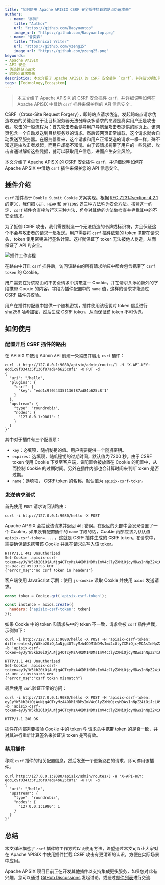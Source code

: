 ```yaml
---
title: "如何使用 Apache APISIX CSRF 安全插件拦截跨站点伪造攻击"
authors:
  - name: "暴渊"
    title: "Author"
    url: "https://github.com/Baoyuantop"
    image_url: "https://github.com/Baoyuantop.png"
  - name: "曾奕霖"
    title: "Technical Writer"
    url: "https://github.com/yzeng25"
    image_url: "https://github.com/yzeng25.png"
keywords: 
- Apache APISIX
- API 安全
- 伪造跨站点请求
- 跨站点请求攻击
description: 本文介绍了 Apache APISIX 的 CSRF 安全插件 `csrf`，并详细说明如何在 Apache APISIX 中借助 `csrf` 插件来保护您的 API 信息安全。
tags: [Technology,Ecosystem]
---
```


> 本文介绍了 Apache APISIX 的 CSRF 安全插件 `csrf`，并详细说明如何在 Apache APISIX 中借助 `csrf` 插件来保护您的 API 信息安全。

<!--truncate-->

CSRF（Cross-Site Request Forgery），即跨站点请求伪造。发起跨站点请求伪造攻击的关键点在于让目标服务器无法分辨众多请求的来源是真实用户还是攻击者。攻击的一般流程为：首先攻击者会诱导用户导航至攻击者提供的网页上。该网页包含一个自动发送到目标服务器的请求。然后该网页正常加载，这个请求就会自动发送至服务器。在服务器看来，这个请求和用户正常发送的请求一模一样，殊不知这是由攻击者发起，而用户却毫不知情。由于该请求携带了用户的一些凭据，攻击者通过解析这些凭据，就可以获取用户信息，进而产生安全风险。

本文介绍了 Apache APISIX 的 CSRF 安全插件 `csrf`，并详细说明如何在 Apache APISIX 中借助 `csrf` 插件来保护您的 API 信息安全。

## 插件介绍

`csrf` 插件基于 `Double Submit Cookie` 方案实现。根据 [RFC 7231#section-4.2.1](https://datatracker.ietf.org/doc/html/rfc7231.html#section-4.2.1) 的定义，我们把 `GET`、`HEAD` 和 `OPTIONS` 这三种方法称为安全方法。按照这一约定，`csrf` 插件会直接放行这三种方法，但会对其他的方法做检查并拦截其中的不安全请求。

为了抵御 CSRF 攻击，我们需要制造一个无法伪造的令牌或标识符，并且保证这个不会与攻击者的请求一起发送。用户需要将 `csrf` 插件依赖的 token 携带在请求头，token 使用密钥进行签名计算。这样就保证了 token 无法被他人伪造，从而保证了 API 的安全。

![插件工作流程](https://static.apiseven.com/202108/1645605178661-7c0bc3bc-9792-43fd-b3f6-b01c0f6b24db.png)

在路由中开启 `csrf` 插件后，访问该路由的所有请求响应中都会包含携带了 `csrf token` 的 Cookie。

用户需要在对该路由的不安全请求中携带这一 Cookie，并在请求头添加额外的字段携带 Cookie 的内容。字段为插件配置中的 `name` 值，这样的请求才能通过 CSRF 插件的校验。

用户在插件的配置中提供一个随机密钥，插件使用该密钥对 token 信息进行 sha256 哈希加密，然后生成  CSRF token，从而保证该 token 不可伪造。

## 如何使用

### 配置开启 CSRF 插件的路由

在 APISIX 中使用 Admin API 创建一条路由并启用 `csrf` 插件：

```shell
curl -i http://127.0.0.1:9080/apisix/admin/routes/1 -H 'X-API-KEY: edd1c9f034335f136f87ad84b625c8f1' -X PUT -d '
{
  "uri": "/hello",
  "plugins": {
    "csrf": {
      "key": "edd1c9f034335f136f87ad84b625c8f1"
    }
  },
  "upstream": {
    "type": "roundrobin",
    "nodes": {
      "127.0.0.1:9001": 1
    }
  }
}'
```

其中对于插件有三个配置项：

- `key`：必填项，随机秘钥的值。用户需要提供一个随机密钥。
- `expires`：选填项，随机秘钥的过期时间，默认值为 7200 秒。由于 CSRF token 使用 Cookie 下发至客户端，该配置会被放置在 Cookie 的配置中，从而控制 Cookie 的过期时间。另外在插件内部也会计算时间来判断 token 是否过期。
- `name`：选填项， CSRF token 的名称，默认值为 `apisix-csrf-token`。

### 发送请求测试

首先使用 `POST` 请求访问该路由：

```shell
curl -i http://127.0.0.1:9080/hello -X POST
```

Apache APISIX 会拦截该请求并返回 `401` 错误。在返回的头部中会发现设置了一个 Cookie，如果没有配置插件的 `name` 字段的话，Cookie 内部应该为默认值 `apisix-csrf-token=....` 。这就是 CSRF 插件生成的 CSRF token。在请求中，需要确保请求携带该 Cookie 并且在请求头写入该 token。

```shell
HTTP/1.1 401 Unauthorized
Set-Cookie: apisix-csrf-token=eyJyYW5kb20iOjAuNjg4OTcyMzA4ODM1NDMsImV4cGlyZXMiOjcyMDAsInNpZ24iOiJcL09uZEF4WUZDZGYwSnBiNDlKREtnbzVoYkJjbzhkS0JRZXVDQm44MG9ldz0ifQ==;path=/;Expires=Mon, 13-Dec-21 09:33:55 GMT
{"error_msg":"no csrf token in headers"}
```

客户端使用 JavaScript 示例：使用 `js-cookie` 读取 Cookie 并使用 `axios` 发送请求。

```js
const token = Cookie.get('apisix-csrf-token');

const instance = axios.create({
  headers: {'apisix-csrf-token': token}
});
```

如果 Cookie 中的 token 和请求头中的 token 不一致，请求会被 `csrf` 插件拦截，示例如下：

```shell
curl -i http://127.0.0.1:9080/hello -X POST -H 'apisix-csrf-token: differenteyJyYW5kb20iOjAuNjg4OTcyMzA4ODM1NDMsImV4cGlyZXMiOjcyMDAsInNpZ24iOiJcL09uZEF4WUZDZGYwSnBiNDlKREtnbzVoYkJjbzhkS0JRZXVDQm44MG9ldz0ifQ==' -b 'apisix-csrf-token=eyJyYW5kb20iOjAuNjg4OTcyMzA4ODM1NDMsImV4cGlyZXMiOjcyMDAsInNpZ24iOiJcL09uZEF4WUZDZGYwSnBiNDlKREtnbzVoYkJjbzhkS0JRZXVDQm44MG9ldz0ifQ=='
```

```shell
HTTP/1.1 401 Unauthorized
Set-Cookie: apisix-csrf-token=eyJyYW5kb20iOjAuNjg4OTcyMzA4ODM1NDMsImV4cGlyZXMiOjcyMDAsInNpZ24iOiJcL09uZEF4WUZDZGYwSnBiNDlKREtnbzVoYkJjbzhkS0JRZXVDQm44MG9ldz0ifQ==;path=/;Expires=Mon, 13-Dec-21 09:33:55 GMT
{"error_msg":"csrf token mismatch"}
```

最后使用 `curl`验证正常的访问：

```shell
curl -i http://127.0.0.1:9080/hello -X POST -H 'apisix-csrf-token: eyJyYW5kb20iOjAuNjg4OTcyMzA4ODM1NDMsImV4cGlyZXMiOjcyMDAsInNpZ24iOiJcL09uZEF4WUZDZGYwSnBiNDlKREtnbzVoYkJjbzhkS0JRZXVDQm44MG9ldz0ifQ==' -b 'apisix-csrf-token=eyJyYW5kb20iOjAuNjg4OTcyMzA4ODM1NDMsImV4cGlyZXMiOjcyMDAsInNpZ24iOiJcL09uZEF4WUZDZGYwSnBiNDlKREtnbzVoYkJjbzhkS0JRZXVDQm44MG9ldz0ifQ=='
```

```shell
HTTP/1.1 200 OK
```

插件在内部需要校验 Cookie 中的 token 与 请求头中携带 token 的是否一致，并对其进行重新计算签名来验证该 token 是否有效。

### 禁用插件

移除 `csrf` 插件的相关配置信息，然后发送一个更新路由的请求，即可停用该插件。

```shell
curl http://127.0.0.1:9080/apisix/admin/routes/1 -H 'X-API-KEY: edd1c9f034335f136f87ad84b625c8f1' -X PUT -d '
{
  "uri": "/hello",
  "upstream": {
    "type": "roundrobin",
    "nodes": {
      "127.0.0.1:1980": 1
    }
  }
}'
```

## 总结

本文详细描述了 `csrf` 插件的工作方式以及使用方法，希望通过本文可以让大家对在 Apache APISIX 中使用插件拦截 CSRF 攻击有更清晰的认识，方便在实际场景中应用。

Apache APISIX 项目目前正在开发其他插件以支持集成更多服务，如果您对此有兴趣，您可以通过 [GitHub Discussions](https://github.com/apache/apisix/discussions) 发起讨论，或通过[邮件列表](https://apisix.apache.org/docs/general/subscribe-guide)进行交流.
